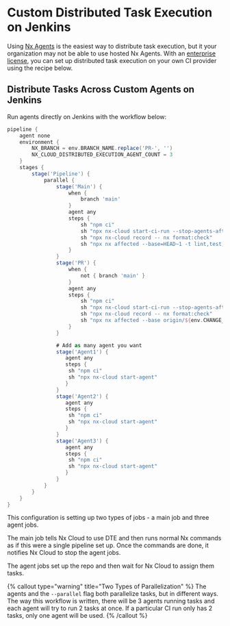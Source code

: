 # Custom Distributed Task Execution on Jenkins

Using [Nx Agents](/ci/features/distribute-task-execution) is the easiest way to distribute task execution, but it your organization may not be able to use hosted Nx Agents. With an [enterprise license](https://nx.app/enterprise), you can set up distributed task execution on your own CI provider using the recipe below.

## Distribute Tasks Across Custom Agents on Jenkins

Run agents directly on Jenkins with the workflow below:

```groovy
pipeline {
    agent none
    environment {
        NX_BRANCH = env.BRANCH_NAME.replace('PR-', '')
        NX_CLOUD_DISTRIBUTED_EXECUTION_AGENT_COUNT = 3
    }
    stages {
        stage('Pipeline') {
            parallel {
                stage('Main') {
                    when {
                        branch 'main'
                    }
                    agent any
                    steps {
                        sh "npm ci"
                        sh "npx nx-cloud start-ci-run --stop-agents-after='e2e-ci'"
                        sh "npx nx-cloud record -- nx format:check"
                        sh "npx nx affected --base=HEAD~1 -t lint,test,build,e2e-ci --configuration=ci --parallel=2"
                    }
                }
                stage('PR') {
                    when {
                        not { branch 'main' }
                    }
                    agent any
                    steps {
                        sh "npm ci"
                        sh "npx nx-cloud start-ci-run --stop-agents-after='e2e-ci'"
                        sh "npx nx-cloud record -- nx format:check"
                        sh "npx nx affected --base origin/${env.CHANGE_TARGET} -t lint,test,build,e2e-ci --parallel=2 --configuration=ci"
                    }
                }

                # Add as many agent you want
                stage('Agent1') {
                   agent any
                   steps {
                    sh "npm ci"
                    sh "npx nx-cloud start-agent"
                   }
                }
                stage('Agent2') {
                   agent any
                   steps {
                    sh "npm ci"
                    sh "npx nx-cloud start-agent"
                   }
                }
                stage('Agent3') {
                   agent any
                   steps {
                    sh "npm ci"
                    sh "npx nx-cloud start-agent"
                   }
                }
            }
        }
    }
}
```

This configuration is setting up two types of jobs - a main job and three agent jobs.

The main job tells Nx Cloud to use DTE and then runs normal Nx commands as if this were a single pipeline set up. Once the commands are done, it notifies Nx Cloud to stop the agent jobs.

The agent jobs set up the repo and then wait for Nx Cloud to assign them tasks.

{% callout type="warning" title="Two Types of Parallelization" %}
The agents and the `--parallel` flag both parallelize tasks, but in different ways. The way this workflow is written, there will be 3 agents running tasks and each agent will try to run 2 tasks at once. If a particular CI run only has 2 tasks, only one agent will be used.
{% /callout %}
